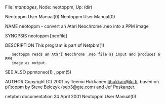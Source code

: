 File: *manpages*,  Node: neotoppm,  Up: (dir)

Neotoppm User Manual(0)                                Neotoppm User Manual(0)



NAME
       neotoppm - convert an Atari Neochrome .neo into a PPM image


SYNOPSIS
       neotoppm [neofile]


DESCRIPTION
       This program is part of Netpbm(1)

       neotoppm reads an Atari Neochrome .neo file as input and produces a PPM
       image as output.


SEE ALSO
       ppmtoneo(1) , ppm(5)




AUTHOR
       Copyright (C)  2001  by  Teemu  Hukkanen  <tjhukkan@iki.fi>,  based  on
       pi1toppm by Steve Belczyk (seb3@gte.com) and Jef Poskanzer.



netpbm documentation             24 April 2001         Neotoppm User Manual(0)
